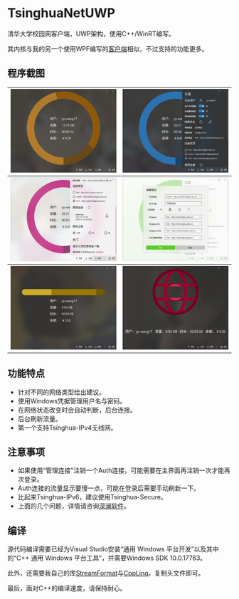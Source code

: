 # TsinghuaNetUWP
清华大学校园网客户端，UWP架构，使用C++/WinRT编写。

其内核与我的另一个使用WPF编写的[客户端](https://github.com/Berrysoft/Tsinghua_Auth4_Net)相似，不过支持的功能更多。

## 程序截图

<table>
    <tbody>
        <tr>
            <th><img alt="主界面" src="./Screenshots/MainPage.png"/></th>
            <th><img alt="设置栏" src="./Screenshots/Settings.png"/></th>
        </tr>
        <tr>
            <th><img alt="适应主题" src="./Screenshots/Theme.png"/></th>
            <th><img alt="编辑建议" src="./Screenshots/Suggestions.png"/></th>
        </tr>
        <tr>
            <th><img alt="直线" src="./Screenshots/Line.png"/></th>
            <th><img alt="图标" src="./Screenshots/Circle.png"/></th>
        </tr>
    </tbody>
</table>

## 功能特点
* 针对不同的网络类型给出建议。
* 使用Windows凭据管理用户名与密码。
* 在网络状态改变时会自动判断，后台连接。
* 后台刷新流量。
* 第一个支持Tsinghua-IPv4无线网。

## 注意事项
* 如果使用“管理连接”注销一个Auth连接，可能需要在主界面再注销一次才能再次登录。
* Auth连接的流量显示要慢一点，可能在登录后需要手动刷新一下。
* 比起来Tsinghua-IPv6，建议使用Tsinghua-Secure。
* 上面的几个问题，详情请咨询[深澜软件](http://www.srun.com/)。

## 编译
源代码编译需要已经为Visual Studio安装“通用 Windows 平台开发”以及其中的“C++ 通用 Windows 平台工具”，并需要Windows SDK 10.0.17763。

此外，还需要我自己的库[StreamFormat](https://github.com/Berrysoft/StreamFormat)与[CppLinq](https://github.com/Berrysoft/CppLinq)。复制头文件即可。

最后，面对C++的编译速度，请保持耐心。
